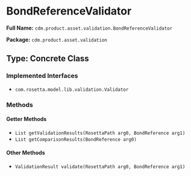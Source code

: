 # BondReferenceValidator

**Full Name:** `cdm.product.asset.validation.BondReferenceValidator`

**Package:** `cdm.product.asset.validation`

## Type: Concrete Class

### Implemented Interfaces

- `com.rosetta.model.lib.validation.Validator`

### Methods

#### Getter Methods

- `List getValidationResults(RosettaPath arg0, BondReference arg1)`
- `List getComparisonResults(BondReference arg0)`

#### Other Methods

- `ValidationResult validate(RosettaPath arg0, BondReference arg1)`


